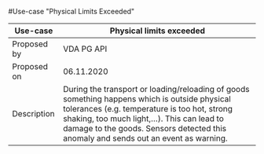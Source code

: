 #Use-case "Physical Limits Exceeded"

Use-case|Physical limits exceeded
---------------------|---------------------------------
Proposed by|VDA PG API
Proposed on|06.11.2020
Description|During the transport or loading/reloading of goods something happens which is outside physical tolerances (e.g. temperature is too hot, strong shaking, too much light,…). This can lead to damage to the goods. Sensors detected this anomaly and sends out an event as warning.
